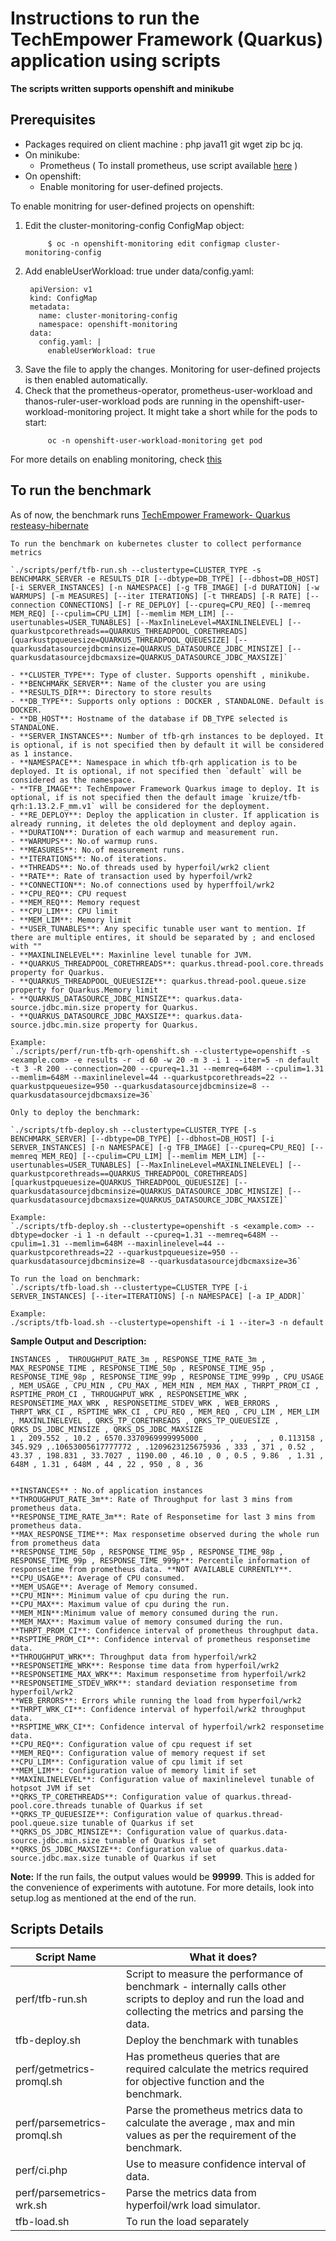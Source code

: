 # Instructions to run the TechEmpower Framework (Quarkus) application using scripts 
**The scripts written supports openshift and minikube**

## Prerequisites
- Packages required on client machine : php java11 git wget zip bc jq.
- On minikube:
	- Prometheus ( To install prometheus, use script available [here](https://github.com/kruize/autotune/tree/master/scripts) )
- On openshift:
	- Enable monitoring for user-defined projects.

To enable monitring for user-defined projects on openshift:

1. Edit the cluster-monitoring-config ConfigMap object:
   ```
        $ oc -n openshift-monitoring edit configmap cluster-monitoring-config
   ```
2. Add enableUserWorkload: true under data/config.yaml:
   ```
    apiVersion: v1
    kind: ConfigMap
    metadata:
      name: cluster-monitoring-config
      namespace: openshift-monitoring
    data:
      config.yaml: |
        enableUserWorkload: true
   ```
3. Save the file to apply the changes. Monitoring for user-defined projects is then enabled automatically.
4. Check that the prometheus-operator, prometheus-user-workload and thanos-ruler-user-workload pods are running in the openshift-user-workload-monitoring project. It might take a short while for the pods to start:
   ```
        oc -n openshift-user-workload-monitoring get pod
   ```
For more details on enabling monitoring, check [this](https://docs.openshift.com/container-platform/4.6/monitoring/enabling-monitoring-for-user-defined-projects.html)


## To run the benchmark

As of now, the benchmark runs [TechEmpower Framework- Quarkus resteasy-hibernate](https://github.com/TechEmpower/FrameworkBenchmarks/tree/master/frameworks/Java/quarkus)

```
To run the benchmark on kubernetes cluster to collect performance metrics

`./scripts/perf/tfb-run.sh --clustertype=CLUSTER_TYPE -s BENCHMARK_SERVER -e RESULTS_DIR [--dbtype=DB_TYPE] [--dbhost=DB_HOST] [-i SERVER_INSTANCES] [-n NAMESPACE] [-g TFB_IMAGE] [-d DURATION] [-w WARMUPS] [-m MEASURES] [--iter ITERATIONS] [-t THREADS] [-R RATE] [--connection CONNECTIONS] [-r RE_DEPLOY] [--cpureq=CPU_REQ] [--memreq MEM_REQ] [--cpulim=CPU_LIM] [--memlim MEM_LIM] [--usertunables=USER_TUNABLES] [--MaxInlineLevel=MAXINLINELEVEL] [--quarkustpcorethreads==QUARKUS_THREADPOOL_CORETHREADS] [quarkustpqueuesize=QUARKUS_THREADPOOL_QUEUESIZE] [--quarkusdatasourcejdbcminsize=QUARKUS_DATASOURCE_JDBC_MINSIZE] [--quarkusdatasourcejdbcmaxsize=QUARKUS_DATASOURCE_JDBC_MAXSIZE]`

- **CLUSTER_TYPE**: Type of cluster. Supports openshift , minikube.
- **BENCHMARK_SERVER**: Name of the cluster you are using
- **RESULTS_DIR**: Directory to store results
- **DB_TYPE**: Supports only options : DOCKER , STANDALONE. Default is DOCKER.
- **DB_HOST**: Hostname of the database if DB_TYPE selected is STANDALONE.
- **SERVER_INSTANCES**: Number of tfb-qrh instances to be deployed. It is optional, if is not specified then by default it will be considered as 1 instance.
- **NAMESPACE**: Namespace in which tfb-qrh application is to be deployed. It is optional, if not specified then `default` will be considered as the namespace.
- **TFB_IMAGE**: TechEmpower Framework Quarkus image to deploy. It is optional, if is not specified then the default image `kruize/tfb-qrh:1.13.2.F_mm.v1` will be considered for the deployment.
- **RE_DEPLOY**: Deploy the application in cluster. If application is already running, it deletes the old deployment and deploy again.
- **DURATION**: Duration of each warmup and measurement run.
- **WARMUPS**: No.of warmup runs.
- **MEASURES**: No.of measurement runs.
- **ITERATIONS**: No.of iterations.
- **THREADS**: No.of threads used by hyperfoil/wrk2 client
- **RATE**: Rate of transaction used by hyperfoil/wrk2
- **CONNECTION**: No.of connections used by hyperffoil/wrk2
- **CPU_REQ**: CPU request
- **MEM_REQ**: Memory request
- **CPU_LIM**: CPU limit
- **MEM_LIM**: Memory limit
- **USER_TUNABLES**: Any specific tunable user want to mention. If there are multiple entires, it should be separated by ; and enclosed with ""
- **MAXINLINELEVEL**: Maxinline level tunable for JVM.
- **QUARKUS_THREADPOOL_CORETHREADS**: quarkus.thread-pool.core.threads property for Quarkus.
- **QUARKUS_THREADPOOL_QUEUESIZE**: quarkus.thread-pool.queue.size property for Quarkus.Memory limit
- **QUARKUS_DATASOURCE_JDBC_MINSIZE**: quarkus.data-source.jdbc.min.size property for Quarkus.
- **QUARKUS_DATASOURCE_JDBC_MAXSIZE**: quarkus.data-source.jdbc.min.size property for Quarkus.

Example:
`./scripts/perf/run-tfb-qrh-openshift.sh --clustertype=openshift -s <example.com> -e results -r -d 60 -w 20 -m 3 -i 1 --iter=5 -n default -t 3 -R 200 --connection=200 --cpureq=1.31 --memreq=648M --cpulim=1.31 --memlim=648M --maxinlinelevel=44 --quarkustpcorethreads=22 --quarkustpqueuesize=950 --quarkusdatasourcejdbcminsize=8 --quarkusdatasourcejdbcmaxsize=36`
```

```
Only to deploy the benchmark:

`./scripts/tfb-deploy.sh --clustertype=CLUSTER_TYPE [-s BENCHMARK_SERVER] [--dbtype=DB_TYPE] [--dbhost=DB_HOST] [-i SERVER_INSTANCES] [-n NAMESPACE] [-g TFB_IMAGE] [--cpureq=CPU_REQ] [--memreq MEM_REQ] [--cpulim=CPU_LIM] [--memlim MEM_LIM] [--usertunables=USER_TUNABLES] [--MaxInlineLevel=MAXINLINELEVEL] [--quarkustpcorethreads==QUARKUS_THREADPOOL_CORETHREADS] [quarkustpqueuesize=QUARKUS_THREADPOOL_QUEUESIZE] [--quarkusdatasourcejdbcminsize=QUARKUS_DATASOURCE_JDBC_MINSIZE] [--quarkusdatasourcejdbcmaxsize=QUARKUS_DATASOURCE_JDBC_MAXSIZE]`

Example:
`./scripts/tfb-deploy.sh --clustertype=openshift -s <example.com> --dbtype=docker -i 1 -n default --cpureq=1.31 --memreq=648M --cpulim=1.31 --memlim=648M --maxinlinelevel=44 --quarkustpcorethreads=22 --quarkustpqueuesize=950 --quarkusdatasourcejdbcminsize=8 --quarkusdatasourcejdbcmaxsize=36`

To run the load on benchmark:
`./scripts/tfb-load.sh --clustertype=CLUSTER_TYPE [-i SERVER_INSTANCES] [--iter=ITERATIONS] [-n NAMESPACE] [-a IP_ADDR]`

Example:
./scripts/tfb-load.sh --clustertype=openshift -i 1 --iter=3 -n default

```

**Sample Output and Description:**

```
INSTANCES ,  THROUGHPUT_RATE_3m , RESPONSE_TIME_RATE_3m , MAX_RESPONSE_TIME , RESPONSE_TIME_50p , RESPONSE_TIME_95p , RESPONSE_TIME_98p , RESPONSE_TIME_99p , RESPONSE_TIME_999p , CPU_USAGE , MEM_USAGE , CPU_MIN , CPU_MAX , MEM_MIN , MEM_MAX , THRPT_PROM_CI , RSPTIME_PROM_CI , THROUGHPUT_WRK , RESPONSETIME_WRK , RESPONSETIME_MAX_WRK , RESPONSETIME_STDEV_WRK , WEB_ERRORS , THRPT_WRK_CI , RSPTIME_WRK_CI , CPU_REQ , MEM_REQ , CPU_LIM , MEM_LIM , MAXINLINELEVEL , QRKS_TP_CORETHREADS , QRKS_TP_QUEUESIZE , QRKS_DS_JDBC_MINSIZE , QRKS_DS_JDBC_MAXSIZE
1 , 209.552 , 10.2 , 6570.3370969999995000 ,  ,  ,  ,  ,  , 0.113158 , 345.929 ,.10653005617777772 , .1209623125675936 , 333 , 371 , 0.52 , 43.37 , 198.831 , 33.7027 , 1190.00 , 46.10 , 0 , 0.5 , 9.86  , 1.31 , 648M , 1.31 , 648M , 44 , 22 , 950 , 8 , 36


**INSTANCES** : No.of application instances
**THROUGHPUT_RATE_3m**: Rate of Throughput for last 3 mins from prometheus data.
**RESPONSE_TIME_RATE_3m**: Rate of Responsetime for last 3 mins from prometheus data.
**MAX_RESPONSE_TIME**: Max responsetime observed during the whole run from prometheus data
**RESPONSE_TIME_50p , RESPONSE_TIME_95p , RESPONSE_TIME_98p , RESPONSE_TIME_99p , RESPONSE_TIME_999p**: Percentile information of responsetime from prometheus data. **NOT AVAILABLE CURRENTLY**.
**CPU_USAGE**: Average of CPU consumed.
**MEM_USAGE**: Average of Memory consumed.
**CPU_MIN**: Minimum value of cpu during the run.
**CPU_MAX**: Maximum value of cpu during the run.
**MEM_MIN**:Minimum value of memory consumed during the run.
**MEM_MAX**: Maximum value of memory consumed during the run.
**THRPT_PROM_CI**: Confidence interval of prometheus throughput data.
**RSPTIME_PROM_CI**: Confidence interval of prometheus responsetime data.
**THROUGHPUT_WRK**: Throughput data from hyperfoil/wrk2 
**RESPONSETIME_WRK**: Response time data from hyperfoil/wrk2
**RESPONSETIME_MAX_WRK**: Maximum responsetime from hyperfoil/wrk2
**RESPONSETIME_STDEV_WRK**: standard deviation responsetime from hyperfoil/wrk2
**WEB_ERRORS**: Errors while running the load from hyperfoil/wrk2
**THRPT_WRK_CI**: Confidence interval of hyperfoil/wrk2 throughput data.
**RSPTIME_WRK_CI**: Confidence interval of hyperfoil/wrk2 responsetime data.
**CPU_REQ**: Configuration value of cpu request if set
**MEM_REQ**: Configuration value of memory request if set
**CPU_LIM**: Configuration value of cpu limit if set
**MEM_LIM**: Configuration value of memory limit if set
**MAXINLINELEVEL**: Configuration value of maxinlinelevel tunable of hotpsot JVM if set
**QRKS_TP_CORETHREADS**: Configuration value of quarkus.thread-pool.core.threads tunable of Quarkus if set
**QRKS_TP_QUEUESIZE**: Configuration value of quarkus.thread-pool.queue.size tunable of Quarkus if set
**QRKS_DS_JDBC_MINSIZE**: Configuration value of quarkus.data-source.jdbc.min.size tunable of Quarkus if set
**QRKS_DS_JDBC_MAXSIZE**: Configuration value of quarkus.data-source.jdbc.max.size tunable of Quarkus if set
```
**Note:** If the run fails, the output values would be **99999**. This is added for the convenience of experiments with autotune. For more details, look into setup.log as mentioned at the end of the run.


## Scripts Details

| Script Name                   |       What it does?																			|
|-------------------------------|-----------------------------------------------------------------------------------------------------------------------------------------------------------------------|
| perf/tfb-run.sh		|       Script to measure the performance of benchmark - internally calls other scripts to deploy and run the load and collecting the metrics and parsing the data.	|
| tfb-deploy.sh			|       Deploy the benchmark with tunables                                                                                                                      	|
| perf/getmetrics-promql.sh     |       Has prometheus queries that are required calculate the metrics required for objective function and the benchmark.                                       	|
| perf/parsemetrics-promql.sh   |       Parse the prometheus metrics data to calculate the average , max and min values as per the requirement of the benchmark.                                	|
| perf/ci.php			|	Use to measure confidence interval of data.															|
| perf/parsemetrics-wrk.sh      |       Parse the metrics data from hyperfoil/wrk load simulator.                                                                                               	|
| tfb-load.sh			|	To run the load separately 																	|


